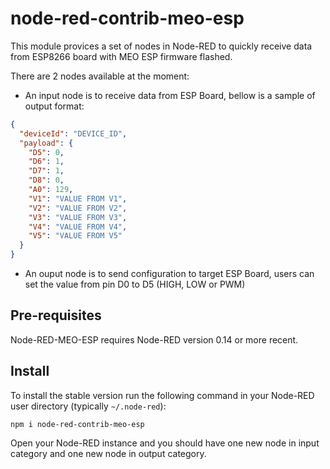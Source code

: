 # node-red-contrib-meo-esp

This module provices a set of nodes in Node-RED to quickly receive data from ESP8266 board with MEO ESP firmware flashed.

There are 2 nodes available at the moment:
- An input node is to receive data from ESP Board, bellow is a sample of output format:
```json
{
  "deviceId": "DEVICE_ID",
  "payload": {
    "D5": 0,
    "D6": 1,
    "D7": 1,
    "D8": 0,
    "A0": 129,
    "V1": "VALUE FROM V1",
    "V2": "VALUE FROM V2",
    "V3": "VALUE FROM V3",
    "V4": "VALUE FROM V4",
    "V5": "VALUE FROM V5"
  }
}
```

- An ouput node is to send configuration to target ESP Board, users can set the value from pin D0 to D5 (HIGH, LOW or PWM)

## Pre-requisites

Node-RED-MEO-ESP requires Node-RED version 0.14 or more recent.

## Install

To install the stable version run the following command in your Node-RED user directory (typically `~/.node-red`):

    npm i node-red-contrib-meo-esp

Open your Node-RED instance and you should have one new node in input category and one new node in output category.
